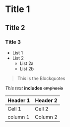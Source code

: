 # Title 1
## Title 2
### Title 3
* List 1
* List 2
  * List 2a
  * List 2b
 
> This is the 
> Blockquotes

*This* _text_ **includes** ~~emphasis~~

Header 1 | Header 2
------------ | -------------
Cell 1 | Cell 2
column 1 | Column 2